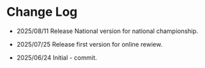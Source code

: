 # Change Log

* 2025/08/11 Release National version for national championship.

* 2025/07/25 Release first version for online rewiew.

* 2025/06/24 Initial - commit.
